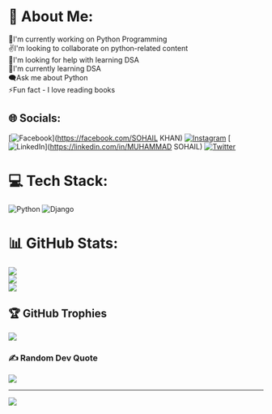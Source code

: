 # 💫 About Me:
🔭I'm currently working on Python Programming<br>✌️I'm looking to collaborate on python-related content<br>🤝I'm looking for help with learning DSA<br>🌱I'm currently learning DSA<br>🗨️Ask me about Python <br>⚡Fun fact - I love reading books<br>


## 🌐 Socials:
[![Facebook](https://img.shields.io/badge/Facebook-%231877F2.svg?logo=Facebook&logoColor=white)](https://facebook.com/SOHAIL KHAN) [![Instagram](https://img.shields.io/badge/Instagram-%23E4405F.svg?logo=Instagram&logoColor=white)](https://instagram.com/clever_khan77) [![LinkedIn](https://img.shields.io/badge/LinkedIn-%230077B5.svg?logo=linkedin&logoColor=white)](https://linkedin.com/in/MUHAMMAD SOHAIL) [![Twitter](https://img.shields.io/badge/Twitter-%231DA1F2.svg?logo=Twitter&logoColor=white)](https://twitter.com/cleverkhan77) 

# 💻 Tech Stack:
![Python](https://img.shields.io/badge/python-3670A0?style=for-the-badge&logo=python&logoColor=ffdd54) ![Django](https://img.shields.io/badge/django-%23092E20.svg?style=for-the-badge&logo=django&logoColor=white)
# 📊 GitHub Stats:
![](https://github-readme-stats.vercel.app/api?username=MUHAMMAD-SOHAIL-KHAN-BURKI&theme=city_light&hide_border=true&include_all_commits=true&count_private=true)<br/>
![](https://github-readme-streak-stats.herokuapp.com/?user=MUHAMMAD-SOHAIL-KHAN-BURKI&theme=city_light&hide_border=true)<br/>
![](https://github-readme-stats.vercel.app/api/top-langs/?username=MUHAMMAD-SOHAIL-KHAN-BURKI&theme=city_light&hide_border=true&include_all_commits=true&count_private=true&layout=compact)

## 🏆 GitHub Trophies
![](https://github-profile-trophy.vercel.app/?username=MUHAMMAD-SOHAIL-KHAN-BURKI&theme=radical&no-frame=false&no-bg=true&margin-w=4)

### ✍️ Random Dev Quote
![](https://quotes-github-readme.vercel.app/api?type=vetical&theme=light)

---
[![](https://visitcount.itsvg.in/api?id=MUHAMMAD-SOHAIL-KHAN-BURKI&icon=0&color=0)](https://visitcount.itsvg.in)

<!-- Proudly created with GPRM ( https://gprm.itsvg.in ) -->
